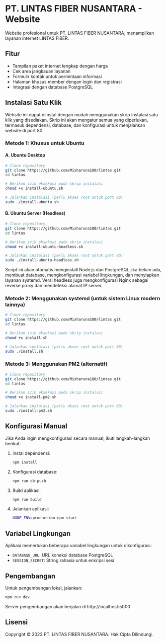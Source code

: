 # PT. LINTAS FIBER NUSANTARA - Website

Website profesional untuk PT. LINTAS FIBER NUSANTARA, menampilkan layanan internet LINTAS FIBER.

## Fitur

- Tampilan paket internet lengkap dengan harga
- Cek area jangkauan layanan
- Formulir kontak untuk permintaan informasi
- Halaman khusus member dengan login dan registrasi
- Integrasi dengan database PostgreSQL

## Instalasi Satu Klik

Website ini dapat diinstal dengan mudah menggunakan skrip instalasi satu klik yang disediakan. Skrip ini akan mengatur semua yang diperlukan, termasuk dependensi, database, dan konfigurasi untuk menjalankan website di port 80.

### Metode 1: Khusus untuk Ubuntu

#### A. Ubuntu Desktop

```bash
# Clone repository
git clone https://github.com/Mixharuna180/lintas.git
cd lintas

# Berikan izin eksekusi pada skrip instalasi
chmod +x install-ubuntu.sh

# Jalankan instalasi (perlu akses root untuk port 80)
sudo ./install-ubuntu.sh
```

#### B. Ubuntu Server (Headless)

```bash
# Clone repository
git clone https://github.com/Mixharuna180/lintas.git
cd lintas

# Berikan izin eksekusi pada skrip instalasi
chmod +x install-ubuntu-headless.sh

# Jalankan instalasi (perlu akses root untuk port 80)
sudo ./install-ubuntu-headless.sh
```

Script ini akan otomatis menginstall Node.js dan PostgreSQL jika belum ada, membuat database, mengkonfigurasi variabel lingkungan, dan menyiapkan layanan systemd. Versi headless juga mengkonfigurasi Nginx sebagai reverse proxy dan mendeteksi alamat IP server.

### Metode 2: Menggunakan systemd (untuk sistem Linux modern lainnya)

```bash
# Clone repository
git clone https://github.com/Mixharuna180/lintas.git
cd lintas

# Berikan izin eksekusi pada skrip instalasi
chmod +x install.sh

# Jalankan instalasi (perlu akses root untuk port 80)
sudo ./install.sh
```

### Metode 3: Menggunakan PM2 (alternatif)

```bash
# Clone repository
git clone https://github.com/Mixharuna180/lintas.git
cd lintas

# Berikan izin eksekusi pada skrip instalasi
chmod +x install-pm2.sh

# Jalankan instalasi (perlu akses root untuk port 80)
sudo ./install-pm2.sh
```

## Konfigurasi Manual

Jika Anda ingin mengkonfigurasi secara manual, ikuti langkah-langkah berikut:

1. Instal dependensi:
   ```bash
   npm install
   ```

2. Konfigurasi database:
   ```bash
   npm run db:push
   ```

3. Build aplikasi:
   ```bash
   npm run build
   ```

4. Jalankan aplikasi:
   ```bash
   NODE_ENV=production npm start
   ```

## Variabel Lingkungan

Aplikasi memerlukan beberapa variabel lingkungan untuk dikonfigurasi:

- `DATABASE_URL`: URL koneksi database PostgreSQL
- `SESSION_SECRET`: String rahasia untuk enkripsi sesi

## Pengembangan

Untuk pengembangan lokal, jalankan:

```bash
npm run dev
```

Server pengembangan akan berjalan di http://localhost:5000

## Lisensi

Copyright © 2023 PT. LINTAS FIBER NUSANTARA. Hak Cipta Dilindungi.